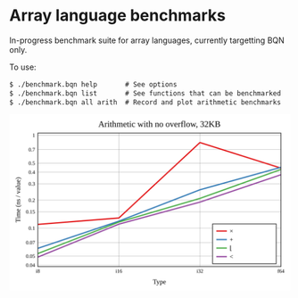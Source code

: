 # Array language benchmarks

In-progress benchmark suite for array languages, currently targetting BQN only.

To use:

    $ ./benchmark.bqn help       # See options
    $ ./benchmark.bqn list       # See functions that can be benchmarked
    $ ./benchmark.bqn all arith  # Record and plot arithmetic benchmarks

![Arithmetic performance](output/plot/arith-summary.svg)
